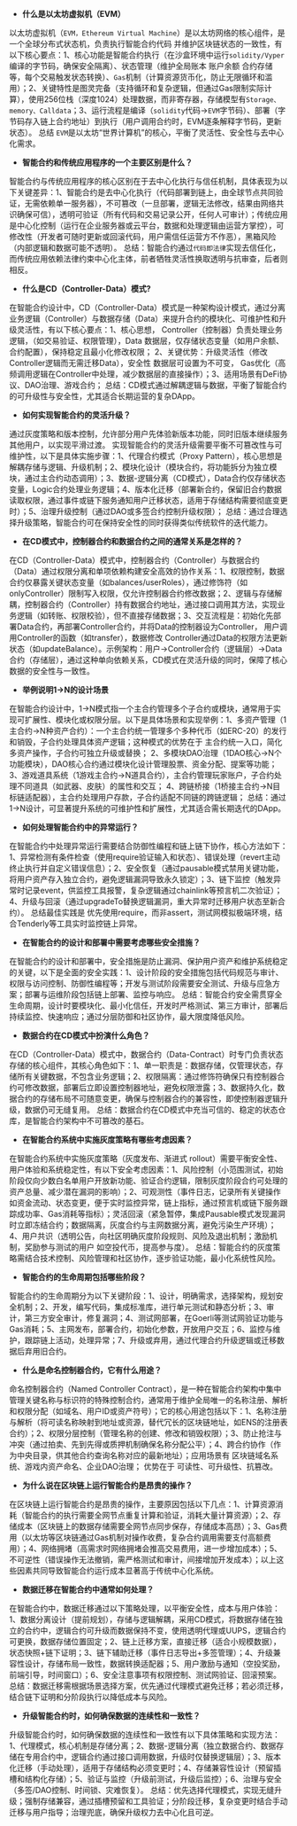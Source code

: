 - **什么是以太坊虚拟机（EVM）**

以太坊虚拟机（`EVM，Ethereum Virtual Machine`）是以太坊网络的核心组件，是一个全球分布式状态机，负责执行智能合约代码 并维护区块链状态的一致性，有以下核心要点：1、核心功能是智能合约执行（在沙盒环境中运行`solidity/Vyper`编译的字节码，确保安全隔离）、状态管理（维护全局账本 账户余额 合约存储等，每个交易触发状态转换）、`Gas`机制（计算资源货币化，防止无限循环和滥用）；2、关键特性是图灵完备（支持循环和复杂逻辑，但通过Gas限制实际计算），使用256位栈（深度1024）处理数据，而非寄存器，存储模型有`Storage、memory、Calldata`；3、运行流程是编译（`solidity`代码->`EVM`字节码）、部署（字节码存入链上合约地址）到执行（用户调用合约时，EVM逐条解释字节码，更新状态）。 总结 `EVM`是以太坊“世界计算机”的核心，平衡了灵活性、安全性与去中心化需求。

- **智能合约和传统应用程序的一个主要区别是什么？**

智能合约与传统应用程序的核心区别在于去中心化执行与信任机制，具体表现为以下关键差异：1、智能合约是去中心化执行（代码部署到链上，由全球节点共同验证，无需依赖单一服务器），不可篡改（一旦部署，逻辑无法修改，结果由网络共识确保可信），透明可验证（所有代码和交易记录公开，任何人可审计）；传统应用是中心化控制（运行在企业服务器或云平台，数据和处理逻辑由运营方掌控），可修改性（开发者可随时更新或回滚代码，用户需信任运营方不作恶），黑箱风险（内部逻辑和数据可能不透明）。 总结：智能合约通过`代码即法律`实现去信任化，而传统应用依赖法律约束中心化主体，前者牺牲灵活性换取透明与抗审查，后者则相反。

- **什么是CD（Controller-Data）模式?**

在智能合约设计中，CD（Controller-Data）模式是一种架构设计模式，通过分离业务逻辑（Controller）与数据存储（Data）来提升合约的模块化、可维护性和升级灵活性，有以下核心要点：1、核心思想， Controller（控制器）负责处理业务逻辑，（如交易验证、权限管理），Data 数据层，仅存储状态变量（如用户余额、合约配置），保持稳定且最小化修改权限； 2、关键优势：升级灵活性（修改Controller逻辑而无需迁移Data），安全性 数据层可设置为不可变， Gas优化（高频调用逻辑在Controller中处理，减少数据层的直接操作）；3、适用场景有DeFi协议、DAO治理、游戏合约； 总结：CD模式通过解耦逻辑与数据，平衡了智能合约的可升级性与安全性，尤其适合长期运营的复杂DApp。

- **如何实现智能合约的灵活升级？**

通过灰度策略和版本控制，允许部分用户先体验新版本功能，同时旧版本继续服务其他用户，以实现平滑过渡。 实现智能合约的灵活升级需要平衡不可篡改性与可维护性，以下是具体实施步骤：1、代理合约模式（Proxy Pattern），核心思想是解耦存储与逻辑、升级机制；2、模块化设计（模块合约，将功能拆分为独立模块，通过主合约动态调用）；3、数据-逻辑分离（CD模式），Data合约仅存储状态变量，Logic合约处理业务逻辑；4、版本化迁移（部署新合约，保留旧合约数据读取权限，通过事件或链下服务通知用户迁移状态，适用于存储结构需要彻底变更时）；5、治理升级控制（通过DAO或多签合约控制升级权限）； 总结：通过合理选择升级策略，智能合约可在保持安全性的同时获得类似传统软件的迭代能力。

- **在CD模式中，控制器合约和数据合约之间的通常关系是怎样的？**

在CD（Controller-Data）模式中，控制器合约（Controller）与数据合约（Data）通过权限分离和单项依赖构建安全高效的协作关系：1、权限控制，数据合约仅暴露关键状态变量（如balances/userRoles），通过修饰符（如onlyController）限制写入权限，仅允许控制器合约修改数据；2、逻辑与存储解耦，控制器合约（Controller）持有数据合约地址，通过接口调用其方法，实现业务逻辑（如转账、权限校验），但不直接存储数据；3、交互流程是：初始化先部署Data合约，再部署Controller合约，并将Data的控制器设为Controller， 用户调用Controller的函数（如transfer），数据修改 Controller通过Data的权限方法更新状态（如updateBalance）。示例架构：用户->Controller合约（逻辑层）->Data合约（存储层），通过这种单向依赖关系，CD模式在灵活升级的同时，保障了核心数据的安全性与一致性。

- **举例说明1->N的设计场景**

在智能合约设计中，1→N模式指一个主合约管理多个子合约或模块，通常用于实现可扩展性、模块化或权限分层。以下是具体场景和实现举例：1、多资产管理（1主合约→N种资产合约）：一个主合约统一管理多个多种代币（如ERC-20）的发行和销毁，子合约处理具体资产逻辑；这种模式的优势在于 主合约统一入口，简化多资产操作，子合约可独立升级或替换； 2、多模块DAO治理（1DAO核心→N个功能模块），DAO核心合约通过模块化设计管理股票、资金分配、提案等功能； 3、游戏道具系统（1游戏主合约→N道具合约），主合约管理玩家账户，子合约处理不同道具（如武器、皮肤）的属性和交互； 4、跨链桥接（1桥接主合约→N目标链适配器），主合约处理用户存款，子合约适配不同链的跨链逻辑； 总结：通过1→N设计，可显著提升系统的可维护性和扩展性，尤其适合需长期迭代的DApp。

- **如何处理智能合约中的异常运行？**

在智能合约中处理异常运行需要结合防御性编程和链上链下协作，核心方法如下：1、异常检测有条件检查（使用require验证输入和状态）、错误处理（revert主动终止执行并自定义错误信息）；2、安全恢复（通过pausable模式禁用关键功能，将用户资产存入独立合约，避免逻辑漏洞导致永久锁定）；3、链下监控（触发异常时记录event，供监控工具报警，复杂逻辑通过chainlink等预言机二次验证）；4、升级与回滚（通过upgradeTo替换逻辑漏洞，重大异常时迁移用户状态至新合约）。 总结最佳实践是 优先使用require，而非assert，测试网模拟极端环境，结合Tenderly等工具实时监控链上异常。

- **在智能合约的设计和部署中需要考虑哪些安全措施？**

在智能合约的设计和部署中，安全措施是防止漏洞、保护用户资产和维护系统稳定的关键，以下是全面的安全实践：1、设计阶段的安全措施包括代码规范与审计、权限与访问控制、防御性编程等；开发与测试阶段需要安全测试、升级与应急方案；部署与运维阶段包括链上部署、监控与响应。 总结：智能合约安全需贯穿全生命周期，设计时要模块化、最小化信任，开发时严格测试、第三方审计，部署后持续监控、快速响应；通过分层防御和社区协作，最大限度降低风险。

- **数据合约在CD模式中扮演什么角色？**

在CD（Controller-Data）模式中，数据合约（Data-Contract）时专门负责状态存储的核心组件，其核心角色如下：1、单一职责是：数据存储，仅管理状态，存储所有关键数据，不包含业务逻辑；2、权限隔离：通过修饰符确保只有控制器合约可修改数据，部署后立即设置控制器地址，避免权限泄露；3、数据持久化，数据合约的存储布局不可随意变更，确保与控制器合约的兼容性，即使控制器逻辑升级，数据仍可无缝复用。 总结：数据合约在CD模式中充当可信的、稳定的状态仓库，是智能合约架构中不可篡改的基石。

- **在智能合约系统中实施灰度策略有哪些考虑因素？**

在智能合约系统中实施灰度策略（灰度发布、渐进式 rollout）需要平衡安全性、用户体验和系统稳定性，有以下安全考虑因素：1、风险控制（小范围测试，初始阶段仅向少数白名单用户开放新功能、验证合约逻辑，限制灰度阶段合约可处理的资产总量、减少潜在漏洞的影响）；2、可观测性（事件日志，记录所有关键操作 如资金流动、状态变更，便于实时监控异常，链上指标，通过预言机或链下服务跟踪成功率、Gas消耗等指标）；灵活回滚（紧急暂停，集成Pausable模式发现漏洞时立即冻结合约；数据隔离，灰度合约与主网数据分离，避免污染生产环境）；4、用户共识（透明公告，向社区明确灰度阶段规则、风险及退出机制；激励机制，奖励参与测试的用户 如空投代币，提高参与度）。 总结：智能合约的灰度策略需结合技术控制、风险管理和社区协作，逐步验证功能，最小化系统性风险。

- **智能合约的生命周期包括哪些阶段？**

智能合约的生命周期分为以下关键阶段：1、设计，明确需求，选择架构，规划安全机制；2、开发，编写代码，集成标准库，进行单元测试和静态分析；3、审计，第三方安全审计，修复漏洞；4、测试网部署，在Goerli等测试网验证功能与Gas消耗；5、主网发布，部署合约，初始化参数，开放用户交互；6、监控与维护，跟踪链上活动，处理异常；7、升级或弃用，通过代理合约升级逻辑或迁移数据后弃用旧合约。

- **什么是命名控制器合约，它有什么用途？**

命名控制器合约（Named Controller Contract），是一种在智能合约架构中集中管理关键名称与标识符的特殊控制合约，通常用于维护全局唯一的名称注册、解析和权限分配（如域名、用户ID或资产符号）；它的核心用途包括以下：1、名称注册与解析（将可读名称映射到地址或资源，替代冗长的区块链地址，如ENS的注册表合约）；2、权限分层控制（管理名称的创建、修改和销毁权限）；3、防止抢注与冲突（通过拍卖、先到先得或质押机制确保名称分配公平）；4、跨合约协作（作为中央目录，供其他合约查询名称对应的最新地址）；应用场景有 区块链域名系统、游戏内资产命名、企业DAO治理； 优势在于 可读性、可升级性、抗篡改。

- **为什么说在区块链上运行智能合约是昂贵的操作？**

在区块链上运行智能合约是昂贵的操作，主要原因包括以下几点：1、计算资源消耗（智能合约的执行需要全网节点重复计算和验证，消耗大量计算资源）；2、存储成本（区块链上的数据存储需要全网节点同步保存，存储成本高昂）；3、Gas费用（以太坊等区块链通过Gas机制对操作收费，复杂合约调用需要支付高额费用）；4、网络拥堵（高需求时网络拥堵会推高交易费用，进一步增加成本）；5、不可逆性（错误操作无法撤销，需严格测试和审计，间接增加开发成本）；以上这些因素共同导致智能合约运行成本显著高于传统中心化系统。

- **数据迁移在智能合约中通常如何处理？**

在智能合约中，数据迁移通过以下策略处理，以平衡安全性，成本与用户体验：1、数据分离设计（提前规划），存储与逻辑解耦，采用CD模式，将数据存储在独立的合约中，逻辑合约可升级而数据保持不变，使用透明代理或UUPS，逻辑合约可更换，数据存储位置固定；2、链上迁移方案，直接迁移（适合小规模数据），状态快照+链下证明；3、链下辅助迁移（事件日志导出+多签管理）；4、升级兼容性设计，存储布局一致性，数据转换适配器；5、用户激励与通知（空投奖励，前端引导，时间窗口）；6、安全注意事项有权限控制、测试网验证、回滚预案。 总结：数据迁移需根据场景选择方案，优先通过代理模式避免迁移；若必须迁移，结合链下证明和分阶段执行以降低成本与风险。

- **升级智能合约时，如何确保数据的连续性和一致性？**

升级智能合约时，如何确保数据的连续性和一致性有以下具体策略和实现方法： 1、代理模式，核心机制是存储分离；2、数据-逻辑分离（独立数据合约、数据存储在专用合约中，逻辑合约通过接口调用数据，升级时仅替换逻辑层）；3、版本化迁移（手动处理），适用于存储结构必须变更时；4、存储兼容性设计（预留插槽和结构化存储）；5、验证与监控（升级前测试，升级后监控）；6、治理与安全（多签/DAO控制、时间锁、灾难恢复）。 总结：优先选择代理模式，实现无缝升级；强制存储兼容，通过插槽预留和工具验证；分阶段迁移，复杂变更时结合手动迁移与用户指导；治理兜底，确保升级权力去中心化且可逆。
